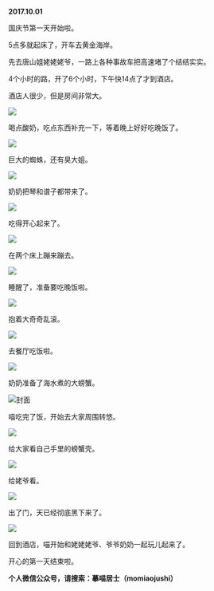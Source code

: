 
          
**2017.10.01**

国庆节第一天开始啦。

5点多就起床了，开车去黄金海岸。

先去唐山姐姥姥姥爷，一路上各种事故车把高速堵了个结结实实。

4个小时的路，开了6个小时，下午快14点了才到酒店。

酒店人很少，但是房间非常大。


![](http://imglf3.nosdn.127.net/img/bzZUeGxweE0xcHkwaWtzdWRCQmE5aFo2UUpJZkxFUENMamU3Sjc1M0xvST0.jpg)


喝点酸奶，吃点东西补充一下，等着晚上好好吃晚饭了。


![](http://imglf4.nosdn.127.net/img/OTQzSG9wUERDR1JpRG85U1hKYTBBdUwvRFltdm5FUTZsOTl1eGdiREZpUT0.jpg)


巨大的蜘蛛，还有臭大姐。


![](http://imglf3.nosdn.127.net/img/Q2FYaEFoRlJLcXA0SWtGVXErVVNoMnMrQmU0c054Z3ZmMGIyZ1BtbFNzOD0.jpg)


奶奶把琴和谱子都带来了。


![](http://imglf3.nosdn.127.net/img/MlVoaVJpS0g2c3cxYSsveWh6VldPUGpBSkxYSEh4WTJsZ3cwbi9HMjFObz0.jpg)


吃得开心起来了。


![](http://imglf5.nosdn.127.net/img/bmwwZ3h6SVJPc05jOWx1emwyNE16MDJyak5oRVZiU2xORVpHSGdjM212az0.jpg)


在两个床上蹦来蹦去。


![](http://imglf6.nosdn.127.net/img/MGszYStXY2M3N000bXVyRTQ2L05ZMkdHZFZIQjhWUGxxSTZiQk1DajRyZz0.jpg)


睡醒了，准备要吃晚饭啦。


![](http://imglf5.nosdn.127.net/img/ZmV4eFg0cXpseHJkRDNLcExOY2VyV3NocDNkeFM1WmlEWXpaZ3lBTXduYz0.jpg)


抱着大奇奇乱滚。


![](http://imglf3.nosdn.127.net/img/NGhtRXZsUDBOTTFUVlRtbGd4N1VZaG5iNGpjQ0dHalErWFZvUTNtQktrST0.jpg)


去餐厅吃饭啦。


![](http://imglf5.nosdn.127.net/img/VGpGK2FIS3RBbzFMWUhsTjZnVzgzTkUybmpOTmY3dEdJbjZJLytMakVHST0.jpg)


奶奶准备了海水煮的大螃蟹。


![](http://imglf5.nosdn.127.net/img/YkRSWFpkYnNiVXc0NHBwTmpUd2dHdGRwYkRKbG5yWnlPZ2V3NElQTWZzdz0.jpg)封面


喵吃完了饭，开始去大家周围转悠。


![](http://imglf5.nosdn.127.net/img/cUlYNWcrM2hvbW52SU5SQkZzdEc4aHZYd29mQVBkZmZOZi9hU2JWVmVHTT0.jpg)


给大家看自己手里的螃蟹壳。


![](http://imglf3.nosdn.127.net/img/V1FJUVVOaDZXbTJQZ3o4YlBwVlhQVTZvVzNqcUd0WTRLZjU4Z244UzV4MD0.jpg)


给姥爷看。


![](http://imglf3.nosdn.127.net/img/bEY5MUpZQ1puRDBPbDJFVzJKMkwwcGVheGt6OUpDazNOMDdpUWZNTDMxbz0.jpg)


出了门，天已经彻底黑下来了。


![](http://imglf3.nosdn.127.net/img/Ullkd25oOFhXN1g4YVdEeG4wUzl1SmIrbGQ1Tkc5eThvS0FGL0NlYVFuVT0.jpg)


回到酒店，喵开始和姥姥姥爷、爷爷奶奶一起玩儿起来了。

开心的第一天结束啦。


**个人微信公众号，请搜索：摹喵居士（momiaojushi）**

        